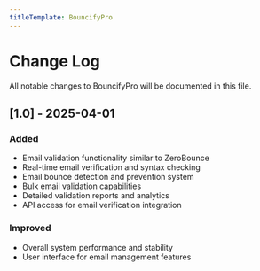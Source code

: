 ```yaml
---
titleTemplate: BouncifyPro
---
```


# Change Log

All notable changes to BouncifyPro will be documented in this file.

## [1.0] - 2025-04-01

### Added
- Email validation functionality similar to ZeroBounce
- Real-time email verification and syntax checking
- Email bounce detection and prevention system
- Bulk email validation capabilities
- Detailed validation reports and analytics
- API access for email verification integration

### Improved
- Overall system performance and stability
- User interface for email management features
